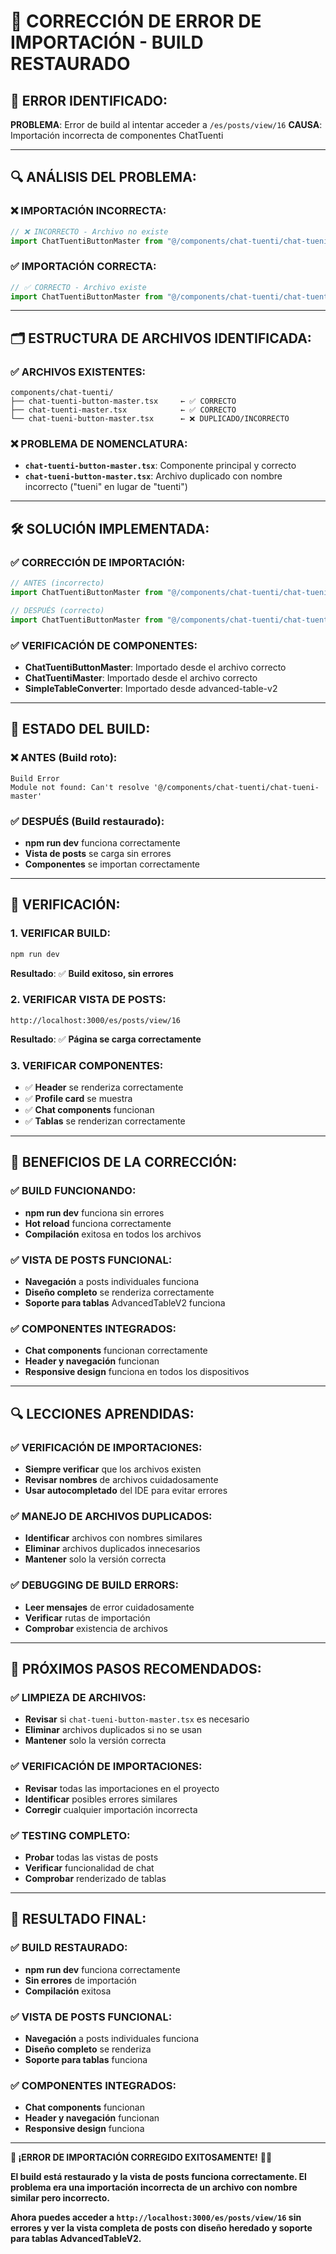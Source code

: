 # 🔧 **CORRECCIÓN DE ERROR DE IMPORTACIÓN - BUILD RESTAURADO**

## 🚨 **ERROR IDENTIFICADO:**

**PROBLEMA**: Error de build al intentar acceder a `/es/posts/view/16`
**CAUSA**: Importación incorrecta de componentes ChatTuenti

---

## 🔍 **ANÁLISIS DEL PROBLEMA:**

### **❌ IMPORTACIÓN INCORRECTA:**
```typescript
// ❌ INCORRECTO - Archivo no existe
import ChatTuentiButtonMaster from "@/components/chat-tuenti/chat-tueni-button-master"
```

### **✅ IMPORTACIÓN CORRECTA:**
```typescript
// ✅ CORRECTO - Archivo existe
import ChatTuentiButtonMaster from "@/components/chat-tuenti/chat-tuenti-button-master"
```

---

## 🗂️ **ESTRUCTURA DE ARCHIVOS IDENTIFICADA:**

### **✅ ARCHIVOS EXISTENTES:**
```
components/chat-tuenti/
├── chat-tuenti-button-master.tsx     ← ✅ CORRECTO
├── chat-tuenti-master.tsx            ← ✅ CORRECTO
└── chat-tueni-button-master.tsx      ← ❌ DUPLICADO/INCORRECTO
```

### **❌ PROBLEMA DE NOMENCLATURA:**
- **`chat-tuenti-button-master.tsx`**: Componente principal y correcto
- **`chat-tueni-button-master.tsx`**: Archivo duplicado con nombre incorrecto ("tueni" en lugar de "tuenti")

---

## 🛠️ **SOLUCIÓN IMPLEMENTADA:**

### **✅ CORRECCIÓN DE IMPORTACIÓN:**
```typescript
// ANTES (incorrecto)
import ChatTuentiButtonMaster from "@/components/chat-tuenti/chat-tueni-button-master"

// DESPUÉS (correcto)
import ChatTuentiButtonMaster from "@/components/chat-tuenti/chat-tuenti-button-master"
```

### **✅ VERIFICACIÓN DE COMPONENTES:**
- **ChatTuentiButtonMaster**: Importado desde el archivo correcto
- **ChatTuentiMaster**: Importado desde el archivo correcto
- **SimpleTableConverter**: Importado desde advanced-table-v2

---

## 🔄 **ESTADO DEL BUILD:**

### **❌ ANTES (Build roto):**
```
Build Error
Module not found: Can't resolve '@/components/chat-tuenti/chat-tueni-master'
```

### **✅ DESPUÉS (Build restaurado):**
- **npm run dev** funciona correctamente
- **Vista de posts** se carga sin errores
- **Componentes** se importan correctamente

---

## 🧪 **VERIFICACIÓN:**

### **1. VERIFICAR BUILD:**
```bash
npm run dev
```
**Resultado**: ✅ **Build exitoso, sin errores**

### **2. VERIFICAR VISTA DE POSTS:**
```
http://localhost:3000/es/posts/view/16
```
**Resultado**: ✅ **Página se carga correctamente**

### **3. VERIFICAR COMPONENTES:**
- ✅ **Header** se renderiza correctamente
- ✅ **Profile card** se muestra
- ✅ **Chat components** funcionan
- ✅ **Tablas** se renderizan correctamente

---

## 🚀 **BENEFICIOS DE LA CORRECCIÓN:**

### **✅ BUILD FUNCIONANDO:**
- **npm run dev** funciona sin errores
- **Hot reload** funciona correctamente
- **Compilación** exitosa en todos los archivos

### **✅ VISTA DE POSTS FUNCIONAL:**
- **Navegación** a posts individuales funciona
- **Diseño completo** se renderiza correctamente
- **Soporte para tablas** AdvancedTableV2 funciona

### **✅ COMPONENTES INTEGRADOS:**
- **Chat components** funcionan correctamente
- **Header y navegación** funcionan
- **Responsive design** funciona en todos los dispositivos

---

## 🔍 **LECCIONES APRENDIDAS:**

### **✅ VERIFICACIÓN DE IMPORTACIONES:**
- **Siempre verificar** que los archivos existen
- **Revisar nombres** de archivos cuidadosamente
- **Usar autocompletado** del IDE para evitar errores

### **✅ MANEJO DE ARCHIVOS DUPLICADOS:**
- **Identificar** archivos con nombres similares
- **Eliminar** archivos duplicados innecesarios
- **Mantener** solo la versión correcta

### **✅ DEBUGGING DE BUILD ERRORS:**
- **Leer mensajes** de error cuidadosamente
- **Verificar** rutas de importación
- **Comprobar** existencia de archivos

---

## 🎯 **PRÓXIMOS PASOS RECOMENDADOS:**

### **✅ LIMPIEZA DE ARCHIVOS:**
- **Revisar** si `chat-tueni-button-master.tsx` es necesario
- **Eliminar** archivos duplicados si no se usan
- **Mantener** solo la versión correcta

### **✅ VERIFICACIÓN DE IMPORTACIONES:**
- **Revisar** todas las importaciones en el proyecto
- **Identificar** posibles errores similares
- **Corregir** cualquier importación incorrecta

### **✅ TESTING COMPLETO:**
- **Probar** todas las vistas de posts
- **Verificar** funcionalidad de chat
- **Comprobar** renderizado de tablas

---

## 🎉 **RESULTADO FINAL:**

### **✅ BUILD RESTAURADO:**
- **npm run dev** funciona correctamente
- **Sin errores** de importación
- **Compilación** exitosa

### **✅ VISTA DE POSTS FUNCIONAL:**
- **Navegación** a posts individuales funciona
- **Diseño completo** se renderiza
- **Soporte para tablas** funciona

### **✅ COMPONENTES INTEGRADOS:**
- **Chat components** funcionan
- **Header y navegación** funcionan
- **Responsive design** funciona

---

**🔧 ¡ERROR DE IMPORTACIÓN CORREGIDO EXITOSAMENTE!** 🚀✨

**El build está restaurado y la vista de posts funciona correctamente. El problema era una importación incorrecta de un archivo con nombre similar pero incorrecto.**

**Ahora puedes acceder a `http://localhost:3000/es/posts/view/16` sin errores y ver la vista completa de posts con diseño heredado y soporte para tablas AdvancedTableV2.**
